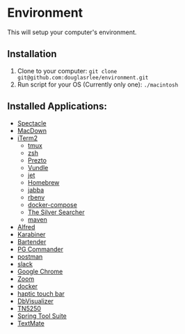 # Environment
This will setup your computer's environment.

## Installation
1. Clone to your computer: `git clone git@github.com:douglasrlee/environment.git`
2. Run script for your OS (Currently only one): `./macintosh`

## Installed Applications:
* [Spectacle](https://www.spectacleapp.com)
* [MacDown](https://macdown.uranusjr.com)
* [iTerm2](https://www.iterm2.com)
  * [tmux](https://github.com/tmux/tmux)
  * [zsh](http://zsh.sourceforge.net)
  * [Prezto](https://github.com/sorin-ionescu/prezto)
  * [Vundle](https://github.com/VundleVim/Vundle.vim)
  * [jet](https://documentation.codeship.com/pro/jet-cli/usage-overview/)
  * [Homebrew](https://brew.sh)
  * [jabba](https://github.com/shyiko/jabba)
  * [rbenv](https://github.com/rbenv/rbenv)
  * [docker-compose](https://github.com/docker/compose)
  * [The Silver Searcher](https://github.com/ggreer/the_silver_searcher)
  * [maven](https://maven.apache.org/)
* [Alfred](https://www.alfredapp.com/)
* [Karabiner](https://pqrs.org/osx/karabiner/)
* [Bartender](https://www.macbartender.com/)
* [PG Commander](https://eggerapps.at/pgcommander/)
* [postman](https://www.getpostman.com/)
* [slack](https://slack.com/)
* [Google Chrome](https://www.google.com/chrome/)
* [Zoom](https://zoom.us/)
* [docker](https://www.docker.com/)
* [haptic touch bar](https://www.haptictouchbar.com/)
* [DbVisualizer](https://www.dbvis.com/)
* [TN5250](https://mochasoft.dk/tn5250macx.htm)
* [Spring Tool Suite](https://spring.io/tools)
* [TextMate](https://macromates.com/)